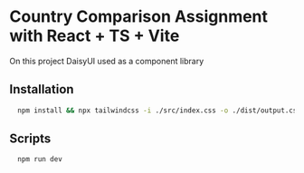 
# Country Comparison Assignment with React + TS + Vite
On this project DaisyUI used as a component library

## Installation

```bash
  npm install && npx tailwindcss -i ./src/index.css -o ./dist/output.css
```
## Scripts
```bash
  npm run dev
```

    

